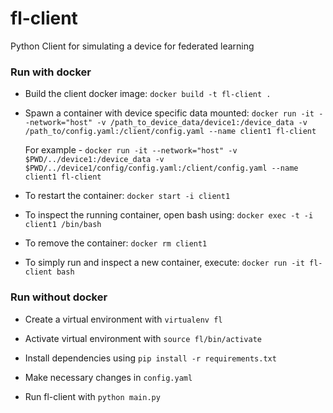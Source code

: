 # fl-client
Python Client for simulating a device for federated learning

### Run with docker

* Build the client docker image:
`docker build -t fl-client .`

* Spawn a container with device specific data mounted:
`docker run -it --network="host" -v /path_to_device_data/device1:/device_data -v /path_to/config.yaml:/client/config.yaml --name client1 fl-client` 
    
    For example -  `docker run -it --network="host" -v $PWD/../device1:/device_data -v $PWD/../device1/config/config.yaml:/client/config.yaml --name client1 fl-client`

* To restart the container: 
`docker start -i client1`

* To inspect the running container, open bash using:
`docker exec -t -i client1 /bin/bash`

* To remove the container:
`docker rm client1`

* To simply run and inspect a new container, execute:
`docker run -it fl-client bash`


### Run without docker

* Create a virtual environment with
`virtualenv fl`

* Activate virtual environment with
`source fl/bin/activate`
 
* Install dependencies using
`pip install -r requirements.txt`

* Make necessary changes in `config.yaml`

* Run fl-client with
`python main.py`